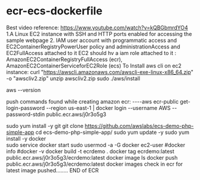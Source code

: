 # ecr-ecs-dockerfile

Best video reference:
https://www.youtube.com/watch?v=kQBGbmrdYO4
1.A Linux EC2 instance with SSH and HTTP  ports  enabled for accessing the sample webpage
2. IAM user account with programmatic access and EC2ContainerRegistryPowerUser policy and administrationAccess and EC2FullAccess attached to it
     EC2 should hv a iam role attached to it :  AmazonEC2ContainerRegistryFullAccess (ecr), AmazonEC2ContainerServiceforEC2Role (ecs)
 To Install aws cli on ec2 instance:
curl "https://awscli.amazonaws.com/awscli-exe-linux-x86_64.zip" -o "awscliv2.zip"
unzip awscliv2.zip
sudo ./aws/install

aws --version

push commands found while creating amazon ecr:
----aws ecr-public get-login-password --region us-east-1 | docker login --username AWS --password-stdin public.ecr.aws/j0r3o5g3

sudo yum install -y git
git clone https://github.com/awslabs/ecs-demo-php-simple-app
cd ecs-demo-php-simple-app/
sudo yum update -y
sudo yum install -y docker   
sudo service docker start
sudo usermod -a -G docker ec2-user
#docker info
#docker -v
docker build -t ecrdemo .
docker tag ecrdemo:latest public.ecr.aws/j0r3o5g3/ecrdemo:latest
docker image ls
docker push public.ecr.aws/j0r3o5g3/ecrdemo:latest
docker images
check in ecr for latest image pushed……..
END of ECR


